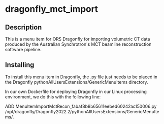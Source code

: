 # dragonfly_mct_import
## Description
This is a menu item for ORS Dragonfly for importing volumetric CT data produced by the Australian Synchrotron's MCT beamline reconstruction software pipeline.

## Installing
To install this menu item in Dragonfly, the .py file just needs to be placed in the Dragonfly pythonAllUsersExtensions/GenericMenuItems directory.

In our own Dockerfile for deploying Dragonfly in our Linux processing environment, we do this with the following line:

ADD MenuItemImportMctRecon_fabaf8b8b65611eebed60242ac150006.py /opt/dragonfly/Dragonfly2022.2/pythonAllUsersExtensions/GenericMenuItems/.
